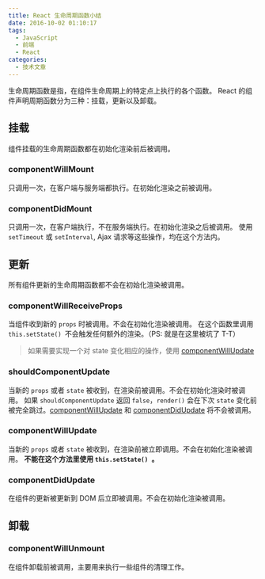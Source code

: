 ```yaml
---
title: React 生命周期函数小结
date: 2016-10-02 01:10:17
tags:
  - JavaScript
  - 前端
  - React
categories:
  - 技术文章
---
```


生命周期函数是指，在组件生命周期上的特定点上执行的各个函数。
React 的组件声明周期函数分为三种：挂载，更新以及卸载。

## 挂载
组件挂载的生命周期函数都在初始化渲染前后被调用。

### componentWillMount
只调用一次，在客户端与服务端都执行。在初始化渲染之前被调用。

<!--more-->

### componentDidMount
只调用一次，在客户端执行，不在服务端执行。在初始化渲染之后被调用。
使用 `setTimeout` 或 `setInterval`, Ajax 请求等这些操作，均在这个方法内。

## 更新
所有组件更新的生命周期函数都不会在初始化渲染被调用。

### componentWillReceiveProps
当组件收到新的 `props` 时被调用。不会在初始化渲染被调用。
在这个函数里调用 `this.setState() `不会触发任何额外的渲染。（PS: 就是在这里被坑了 T-T）

>  如果需要实现一个对 state 变化相应的操作，使用 [componentWillUpdate](#componentWillUpdate)

### shouldComponentUpdate

当新的 `props` 或者 `state` 被收到，在渲染前被调用。不会在初始化渲染时被调用。
如果 `shouldComponentUpdate` 返回 `false`，`render()` 会在下次 `state` 变化前被完全跳过。[componentWillUpdate](#componentWillUpdate)  和 [componentDidUpdate](#componentDidUpdate)  将不会被调用。

### componentWillUpdate
当新的 `props` 或者 `state` 被收到，在渲染前被立即调用。不会在初始化渲染被调用。
**不能在这个方法里使用 `this.setState() `。**

### componentDidUpdate
在组件的更新被更新到 DOM 后立即被调用。不会在初始化渲染被调用。

## 卸载

### componentWillUnmount
在组件卸载前被调用，主要用来执行一些组件的清理工作。
